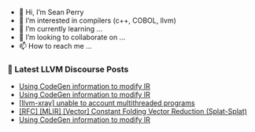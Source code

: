 - 👋 Hi, I’m Sean Perry
- 👀 I’m interested in compilers (c++, COBOL, llvm)
- 🌱 I’m currently learning ...
- 💞️ I’m looking to collaborate on ...
- 📫 How to reach me ...

<!---
s66perry/s66perry is a ✨ special ✨ repository because its `README.md` (this file) appears on your GitHub profile.
You can click the Preview link to take a look at your changes.
--->
### 📕 Latest LLVM Discourse Posts

<!-- DISCOURSE-LLVM:START -->
- [Using CodeGen information to modify IR](https://discourse.llvm.org/t/using-codegen-information-to-modify-ir/84129#post_3)
- [Using CodeGen information to modify IR](https://discourse.llvm.org/t/using-codegen-information-to-modify-ir/84129#post_2)
- [[llvm-xray] unable to account multithreaded programs](https://discourse.llvm.org/t/llvm-xray-unable-to-account-multithreaded-programs/83874#post_5)
- [[RFC] [MLIR] [Vector] Constant Folding Vector Reduction &lpar;Splat-Splat&rpar;](https://discourse.llvm.org/t/rfc-mlir-vector-constant-folding-vector-reduction-splat-splat/84066#post_16)
- [Using CodeGen information to modify IR](https://discourse.llvm.org/t/using-codegen-information-to-modify-ir/84129#post_1)
<!-- DISCOURSE-LLVM:END -->
